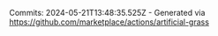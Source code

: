 Commits: 2024-05-21T13:48:35.525Z - Generated via https://github.com/marketplace/actions/artificial-grass
<br>
